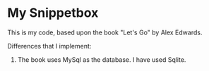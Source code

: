 # My Snippetbox

This is my code, based upon the book "Let's Go" by Alex Edwards.

Differences that I implement:
1.  The book uses MySql as the database. I have used Sqlite.